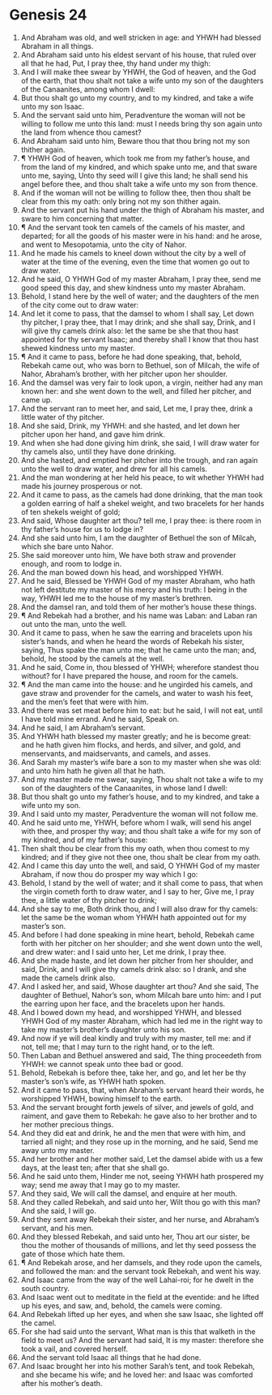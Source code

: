 ﻿# Genesis 24
1. And Abraham was old, and well stricken in age: and YHWH had blessed Abraham in all things. 
2. And Abraham said unto his eldest servant of his house, that ruled over all that he had, Put, I pray thee, thy hand under my thigh: 
3. And I will make thee swear by YHWH, the God of heaven, and the God of the earth, that thou shalt not take a wife unto my son of the daughters of the Canaanites, among whom I dwell: 
4. But thou shalt go unto my country, and to my kindred, and take a wife unto my son Isaac. 
5. And the servant said unto him, Peradventure the woman will not be willing to follow me unto this land: must I needs bring thy son again unto the land from whence thou camest? 
6. And Abraham said unto him, Beware thou that thou bring not my son thither again. 
7. ¶ YHWH God of heaven, which took me from my father’s house, and from the land of my kindred, and which spake unto me, and that sware unto me, saying, Unto thy seed will I give this land; he shall send his angel before thee, and thou shalt take a wife unto my son from thence. 
8. And if the woman will not be willing to follow thee, then thou shalt be clear from this my oath: only bring not my son thither again. 
9. And the servant put his hand under the thigh of Abraham his master, and sware to him concerning that matter. 
10. ¶ And the servant took ten camels of the camels of his master, and departed; for all the goods of his master were in his hand: and he arose, and went to Mesopotamia, unto the city of Nahor. 
11. And he made his camels to kneel down without the city by a well of water at the time of the evening, even the time that women go out to draw water. 
12. And he said, O YHWH God of my master Abraham, I pray thee, send me good speed this day, and shew kindness unto my master Abraham. 
13. Behold, I stand here by the well of water; and the daughters of the men of the city come out to draw water: 
14. And let it come to pass, that the damsel to whom I shall say, Let down thy pitcher, I pray thee, that I may drink; and she shall say, Drink, and I will give thy camels drink also: let the same be she that thou hast appointed for thy servant Isaac; and thereby shall I know that thou hast shewed kindness unto my master. 
15. ¶ And it came to pass, before he had done speaking, that, behold, Rebekah came out, who was born to Bethuel, son of Milcah, the wife of Nahor, Abraham’s brother, with her pitcher upon her shoulder. 
16. And the damsel was very fair to look upon, a virgin, neither had any man known her: and she went down to the well, and filled her pitcher, and came up. 
17. And the servant ran to meet her, and said, Let me, I pray thee, drink a little water of thy pitcher. 
18. And she said, Drink, my YHWH: and she hasted, and let down her pitcher upon her hand, and gave him drink. 
19. And when she had done giving him drink, she said, I will draw water for thy camels also, until they have done drinking. 
20. And she hasted, and emptied her pitcher into the trough, and ran again unto the well to draw water, and drew for all his camels. 
21. And the man wondering at her held his peace, to wit whether YHWH had made his journey prosperous or not. 
22. And it came to pass, as the camels had done drinking, that the man took a golden earring of half a shekel weight, and two bracelets for her hands of ten shekels weight of gold; 
23. And said, Whose daughter art thou? tell me, I pray thee: is there room in thy father’s house for us to lodge in? 
24. And she said unto him, I am the daughter of Bethuel the son of Milcah, which she bare unto Nahor. 
25. She said moreover unto him, We have both straw and provender enough, and room to lodge in. 
26. And the man bowed down his head, and worshipped YHWH. 
27. And he said, Blessed be YHWH God of my master Abraham, who hath not left destitute my master of his mercy and his truth: I being in the way, YHWH led me to the house of my master’s brethren. 
28. And the damsel ran, and told them of her mother’s house these things. 
29. ¶ And Rebekah had a brother, and his name was Laban: and Laban ran out unto the man, unto the well. 
30. And it came to pass, when he saw the earring and bracelets upon his sister’s hands, and when he heard the words of Rebekah his sister, saying, Thus spake the man unto me; that he came unto the man; and, behold, he stood by the camels at the well. 
31. And he said, Come in, thou blessed of YHWH; wherefore standest thou without? for I have prepared the house, and room for the camels. 
32. ¶ And the man came into the house: and he ungirded his camels, and gave straw and provender for the camels, and water to wash his feet, and the men’s feet that were with him. 
33. And there was set meat before him to eat: but he said, I will not eat, until I have told mine errand. And he said, Speak on. 
34. And he said, I am Abraham’s servant. 
35. And YHWH hath blessed my master greatly; and he is become great: and he hath given him flocks, and herds, and silver, and gold, and menservants, and maidservants, and camels, and asses. 
36. And Sarah my master’s wife bare a son to my master when she was old: and unto him hath he given all that he hath. 
37. And my master made me swear, saying, Thou shalt not take a wife to my son of the daughters of the Canaanites, in whose land I dwell: 
38. But thou shalt go unto my father’s house, and to my kindred, and take a wife unto my son. 
39. And I said unto my master, Peradventure the woman will not follow me. 
40. And he said unto me, YHWH, before whom I walk, will send his angel with thee, and prosper thy way; and thou shalt take a wife for my son of my kindred, and of my father’s house: 
41. Then shalt thou be clear from this my oath, when thou comest to my kindred; and if they give not thee one, thou shalt be clear from my oath. 
42. And I came this day unto the well, and said, O YHWH God of my master Abraham, if now thou do prosper my way which I go: 
43. Behold, I stand by the well of water; and it shall come to pass, that when the virgin cometh forth to draw water, and I say to her, Give me, I pray thee, a little water of thy pitcher to drink; 
44. And she say to me, Both drink thou, and I will also draw for thy camels: let the same be the woman whom YHWH hath appointed out for my master’s son. 
45. And before I had done speaking in mine heart, behold, Rebekah came forth with her pitcher on her shoulder; and she went down unto the well, and drew water: and I said unto her, Let me drink, I pray thee. 
46. And she made haste, and let down her pitcher from her shoulder, and said, Drink, and I will give thy camels drink also: so I drank, and she made the camels drink also. 
47. And I asked her, and said, Whose daughter art thou? And she said, The daughter of Bethuel, Nahor’s son, whom Milcah bare unto him: and I put the earring upon her face, and the bracelets upon her hands. 
48. And I bowed down my head, and worshipped YHWH, and blessed YHWH God of my master Abraham, which had led me in the right way to take my master’s brother’s daughter unto his son. 
49. And now if ye will deal kindly and truly with my master, tell me: and if not, tell me; that I may turn to the right hand, or to the left. 
50. Then Laban and Bethuel answered and said, The thing proceedeth from YHWH: we cannot speak unto thee bad or good. 
51. Behold, Rebekah is before thee, take her, and go, and let her be thy master’s son’s wife, as YHWH hath spoken. 
52. And it came to pass, that, when Abraham’s servant heard their words, he worshipped YHWH, bowing himself to the earth. 
53. And the servant brought forth jewels of silver, and jewels of gold, and raiment, and gave them to Rebekah: he gave also to her brother and to her mother precious things. 
54. And they did eat and drink, he and the men that were with him, and tarried all night; and they rose up in the morning, and he said, Send me away unto my master. 
55. And her brother and her mother said, Let the damsel abide with us a few days, at the least ten; after that she shall go. 
56. And he said unto them, Hinder me not, seeing YHWH hath prospered my way; send me away that I may go to my master. 
57. And they said, We will call the damsel, and enquire at her mouth. 
58. And they called Rebekah, and said unto her, Wilt thou go with this man? And she said, I will go. 
59. And they sent away Rebekah their sister, and her nurse, and Abraham’s servant, and his men. 
60. And they blessed Rebekah, and said unto her, Thou art our sister, be thou the mother of thousands of millions, and let thy seed possess the gate of those which hate them. 
61. ¶ And Rebekah arose, and her damsels, and they rode upon the camels, and followed the man: and the servant took Rebekah, and went his way. 
62. And Isaac came from the way of the well Lahai-roi; for he dwelt in the south country. 
63. And Isaac went out to meditate in the field at the eventide: and he lifted up his eyes, and saw, and, behold, the camels were coming. 
64. And Rebekah lifted up her eyes, and when she saw Isaac, she lighted off the camel. 
65. For she had said unto the servant, What man is this that walketh in the field to meet us? And the servant had said, It is my master: therefore she took a vail, and covered herself. 
66. And the servant told Isaac all things that he had done. 
67. And Isaac brought her into his mother Sarah’s tent, and took Rebekah, and she became his wife; and he loved her: and Isaac was comforted after his mother’s death. 
